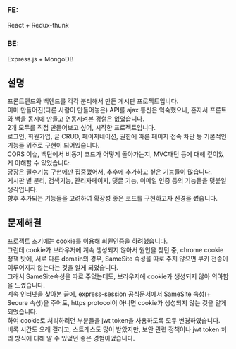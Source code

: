 ### FE:
React + Redux-thunk<br />
### BE:
Express.js + MongoDB

## 설명
프론트엔드와 백엔드를 각각 분리해서 만든 게시판 프로젝트입니다.<br />
이미 만들어진(다른 사람이 만들어놓은) API를 ajax 통신은 익숙했으나, 혼자서 프론트와 백을 동시에 만들고 연동시켜본 경험은 없었습니다.<br />
2개 모두를 직접 만들어보고 싶어, 시작한 프로젝트입니다.<br />
로그인, 회원가입, 글 CRUD, 페이지네이션, 권한에 따른 페이지 접속 차단 등 기본적인 기능들 위주로 구현이 되어있습니다.<br />
CORS 이슈, 백단에서 비동기 코드가 어떻게 돌아가는지, MVC패턴 등에 대해 깊이있게 이해할 수 있었습니다.<br />
당장은 필수기능 구현에만 집중했어서, 추후에 추가하고 싶은 기능들이 많습니다.<br />
게시판 별 분리, 검색기능, 관리자페이지, 댓글 기능, 이메일 인증 등의 기능들을 덧붙일 생각입니다.<br />
향후 추가되는 기능들을 고려하여 확장성 좋은 코드를 구현하고자 신경을 썼습니다.<br />

## 문제해결
프로젝트 초기에는 cookie를 이용해 회원인증을 하려했습니다.<br />
그런데 cookie가 브라우저에 계속 생성되지 않아서 원인을 찾던 중, chrome cookie 정책 탓에, 서로 다른 domain의 경우, SameSite 속성을 따로 주지 않으면 쿠키 전송이 이루어지지 않는다는 것을 알게 되었습니다.<br />
그래서 SameSite속성을 따로 주었는데도, 브라우저에 cookie가 생성되지 않아 의아함을 느꼈습니다.<br />
계속 인터넷을 찾아본 끝에, express-session 공식문서에서 SameSite 속성(+ Secure 속성)을 주어도, https protocol이 아니면 cookie가 생성되지 않는 것을 알게 되었습니다.<br />
하여 cookie로 처리하려던 부분들을 jwt token을 사용하도록 모두 변경하였습니다.<br />
비록 시간도 오래 걸리고, 스트레스도 많이 받았지만, 보안 관련 정책이나 jwt token 처리 방식에 대해 알 수 있었던 좋은 경험이었습니다.<br />
